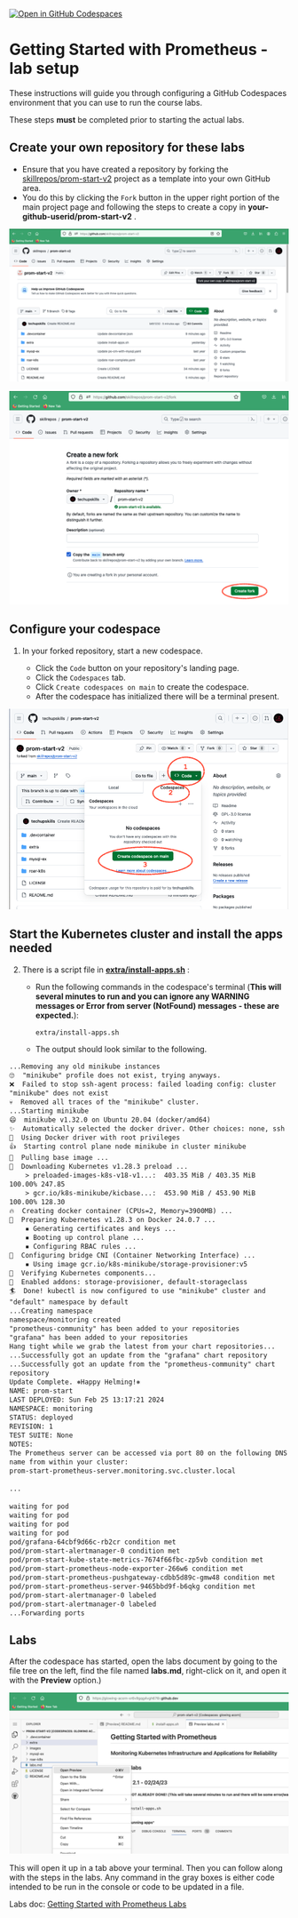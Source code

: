 [![Open in GitHub Codespaces](https://github.com/codespaces/badge.svg)](https://codespaces.new/skillrepos/prom-start-v2&quickstart=1)


# Getting Started with Prometheus - lab setup

These instructions will guide you through configuring a GitHub Codespaces environment that you can use to run the course labs.

These steps **must** be completed prior to starting the actual labs.

## Create your own repository for these labs

- Ensure that you have created a repository by forking the [skillrepos/prom-start-v2](https://github.com/skillrepos/prom-start-v2) project as a template into your own GitHub area.
- You do this by clicking the `Fork` button in the upper right portion of the main project page and following the steps to create a copy in **your-github-userid/prom-start-v2** .

![Forking repository](./images/promstart1.png?raw=true "Forking the repository")

![Forking repository](./images/promstart2.png?raw=true "Forking the repository")

## Configure your codespace

1. In your forked repository, start a new codespace.

    - Click the `Code` button on your repository's landing page.
    - Click the `Codespaces` tab.
    - Click `Create codespaces on main` to create the codespace.
    - After the codespace has initialized there will be a terminal present.

![Starting codespace](./images/promstart3.png?raw=true "Starting your codespace")


## Start the Kubernetes cluster and install the apps needed
2. There is a script file in [**extra/install-apps.sh**](./roar-k8s/install-apps.sh) :

    - Run the following commands in the codespace's terminal (**This will several minutes to run and you can ignore any WARNING messages or Error from server (NotFound) messages - these are expected.**):

      ```
      extra/install-apps.sh
      ```

    - The output should look similar to the following.

```console
...Removing any old minikube instances
🙄  "minikube" profile does not exist, trying anyways.
❌  Failed to stop ssh-agent process: failed loading config: cluster "minikube" does not exist
💀  Removed all traces of the "minikube" cluster.
...Starting minikube
😄  minikube v1.32.0 on Ubuntu 20.04 (docker/amd64)
✨  Automatically selected the docker driver. Other choices: none, ssh
📌  Using Docker driver with root privileges
👍  Starting control plane node minikube in cluster minikube
🚜  Pulling base image ...
💾  Downloading Kubernetes v1.28.3 preload ...
    > preloaded-images-k8s-v18-v1...:  403.35 MiB / 403.35 MiB  100.00% 247.85 
    > gcr.io/k8s-minikube/kicbase...:  453.90 MiB / 453.90 MiB  100.00% 128.30 
🔥  Creating docker container (CPUs=2, Memory=3900MB) ...
🐳  Preparing Kubernetes v1.28.3 on Docker 24.0.7 ...
    ▪ Generating certificates and keys ...
    ▪ Booting up control plane ...
    ▪ Configuring RBAC rules ...
🔗  Configuring bridge CNI (Container Networking Interface) ...
    ▪ Using image gcr.io/k8s-minikube/storage-provisioner:v5
🔎  Verifying Kubernetes components...
🌟  Enabled addons: storage-provisioner, default-storageclass
🏄  Done! kubectl is now configured to use "minikube" cluster and "default" namespace by default
...Creating namespace
namespace/monitoring created
"prometheus-community" has been added to your repositories
"grafana" has been added to your repositories
Hang tight while we grab the latest from your chart repositories...
...Successfully got an update from the "grafana" chart repository
...Successfully got an update from the "prometheus-community" chart repository
Update Complete. ⎈Happy Helming!⎈
NAME: prom-start
LAST DEPLOYED: Sun Feb 25 13:17:21 2024
NAMESPACE: monitoring
STATUS: deployed
REVISION: 1
TEST SUITE: None
NOTES:
The Prometheus server can be accessed via port 80 on the following DNS name from within your cluster:
prom-start-prometheus-server.monitoring.svc.cluster.local

...

waiting for pod
waiting for pod
waiting for pod
waiting for pod
pod/grafana-64cbf9d66c-rb2cr condition met
pod/prom-start-alertmanager-0 condition met
pod/prom-start-kube-state-metrics-7674f66fbc-zp5vb condition met
pod/prom-start-prometheus-node-exporter-266w6 condition met
pod/prom-start-prometheus-pushgateway-cdbb5d89c-gmw48 condition met
pod/prom-start-prometheus-server-9465bbd9f-b6qkg condition met
pod/prom-start-alertmanager-0 labeled
pod/prom-start-alertmanager-0 labeled
...Forwarding ports
```

## Labs

After the codespace has started, open the labs document by going to the file tree on the left, find the file named **labs.md**, right-click on it, and open it with the **Preview** option.)

![Labs doc preview in codespace](./images/promstart58.png?raw=true "Labs doc preview in codespace")

This will open it up in a tab above your terminal. Then you can follow along with the steps in the labs. 
Any command in the gray boxes is either code intended to be run in the console or code to be updated in a file.

Labs doc: [Getting Started with Prometheus Labs](labs.md)
